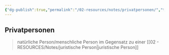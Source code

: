 ```yaml
---
{"dg-publish":true,"permalink":"/02-resources/notes/privatpersonen/","tags":["BWL"],"noteIcon":"","updated":"2025-07-12T13:31:41.311+02:00"}
---
```


## Privatpersonen 
> natürliche Person/menschliche Person im Gegensatz zu einer [[02 - RESOURCES/Notes/juristische Person\|juristische Person]]

